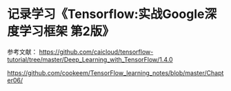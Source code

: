# 记录学习《Tensorflow:实战Google深度学习框架 第2版》

参考文献：
https://github.com/caicloud/tensorflow-tutorial/tree/master/Deep_Learning_with_TensorFlow/1.4.0

https://github.com/cookeem/TensorFlow_learning_notes/blob/master/Chapter06/